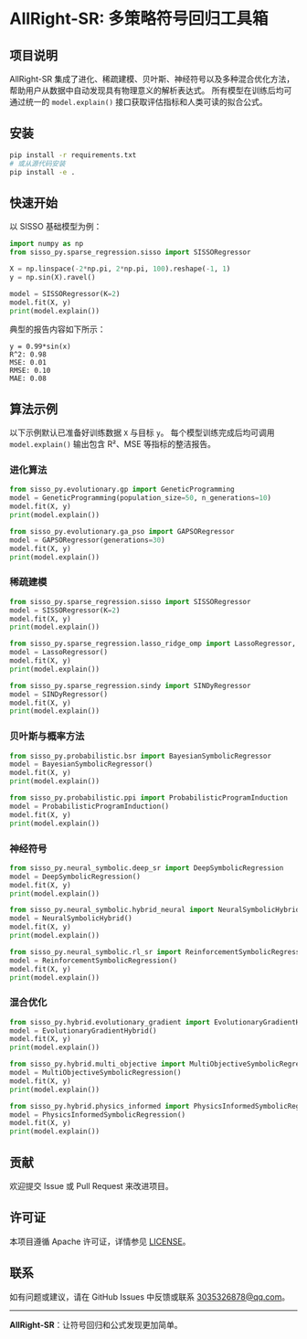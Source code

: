 # AllRight-SR: 多策略符号回归工具箱

## 项目说明
AllRight-SR 集成了进化、稀疏建模、贝叶斯、神经符号以及多种混合优化方法，
帮助用户从数据中自动发现具有物理意义的解析表达式。
所有模型在训练后均可通过统一的 `model.explain()` 接口获取评估指标和人类可读的拟合公式。

## 安装
```bash
pip install -r requirements.txt
# 或从源代码安装
pip install -e .
```

## 快速开始
以 SISSO 基础模型为例：
```python
import numpy as np
from sisso_py.sparse_regression.sisso import SISSORegressor

X = np.linspace(-2*np.pi, 2*np.pi, 100).reshape(-1, 1)
y = np.sin(X).ravel()

model = SISSORegressor(K=2)
model.fit(X, y)
print(model.explain())
```
典型的报告内容如下所示：
```
y = 0.99*sin(x)
R^2: 0.98
MSE: 0.01
RMSE: 0.10
MAE: 0.08
```

## 算法示例
以下示例默认已准备好训练数据 `X` 与目标 `y`。
每个模型训练完成后均可调用 `model.explain()` 输出包含 R²、MSE 等指标的整洁报告。

### 进化算法
```python
from sisso_py.evolutionary.gp import GeneticProgramming
model = GeneticProgramming(population_size=50, n_generations=10)
model.fit(X, y)
print(model.explain())
```
```python
from sisso_py.evolutionary.ga_pso import GAPSORegressor
model = GAPSORegressor(generations=30)
model.fit(X, y)
print(model.explain())
```

### 稀疏建模
```python
from sisso_py.sparse_regression.sisso import SISSORegressor
model = SISSORegressor(K=2)
model.fit(X, y)
print(model.explain())
```
```python
from sisso_py.sparse_regression.lasso_ridge_omp import LassoRegressor, RidgeRegressor, OMPRegressor
model = LassoRegressor()
model.fit(X, y)
print(model.explain())
```
```python
from sisso_py.sparse_regression.sindy import SINDyRegressor
model = SINDyRegressor()
model.fit(X, y)
print(model.explain())
```

### 贝叶斯与概率方法
```python
from sisso_py.probabilistic.bsr import BayesianSymbolicRegressor
model = BayesianSymbolicRegressor()
model.fit(X, y)
print(model.explain())
```
```python
from sisso_py.probabilistic.ppi import ProbabilisticProgramInduction
model = ProbabilisticProgramInduction()
model.fit(X, y)
print(model.explain())
```

### 神经符号
```python
from sisso_py.neural_symbolic.deep_sr import DeepSymbolicRegression
model = DeepSymbolicRegression()
model.fit(X, y)
print(model.explain())
```
```python
from sisso_py.neural_symbolic.hybrid_neural import NeuralSymbolicHybrid
model = NeuralSymbolicHybrid()
model.fit(X, y)
print(model.explain())
```
```python
from sisso_py.neural_symbolic.rl_sr import ReinforcementSymbolicRegression
model = ReinforcementSymbolicRegression()
model.fit(X, y)
print(model.explain())
```

### 混合优化
```python
from sisso_py.hybrid.evolutionary_gradient import EvolutionaryGradientHybrid
model = EvolutionaryGradientHybrid()
model.fit(X, y)
print(model.explain())
```
```python
from sisso_py.hybrid.multi_objective import MultiObjectiveSymbolicRegression
model = MultiObjectiveSymbolicRegression()
model.fit(X, y)
print(model.explain())
```
```python
from sisso_py.hybrid.physics_informed import PhysicsInformedSymbolicRegression
model = PhysicsInformedSymbolicRegression()
model.fit(X, y)
print(model.explain())
```

## 贡献
欢迎提交 Issue 或 Pull Request 来改进项目。

## 许可证
本项目遵循 Apache 许可证，详情参见 [LICENSE](LICENSE)。

## 联系
如有问题或建议，请在 GitHub Issues 中反馈或联系 3035326878@qq.com。

---
**AllRight-SR**：让符号回归和公式发现更加简单。
